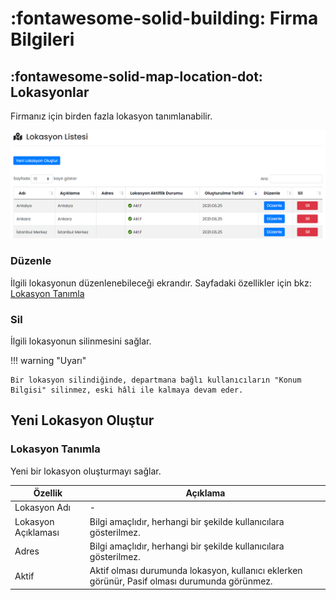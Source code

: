 # :fontawesome-solid-building: Firma Bilgileri

## :fontawesome-solid-map-location-dot: Lokasyonlar

Firmanız için birden fazla lokasyon tanımlanabilir.

![](./images/lokasyonListesi.png)

### Düzenle

İlgili lokasyonun düzenlenebileceği ekrandır. Sayfadaki özellikler için bkz: [Lokasyon Tanımla](#lokasyon-tanimla)

### Sil

İlgili lokasyonun silinmesini sağlar.

!!! warning "Uyarı"

    Bir lokasyon silindiğinde, departmana bağlı kullanıcıların "Konum Bilgisi" silinmez, eski hâli ile kalmaya devam eder.

## Yeni Lokasyon Oluştur

### <a name="lokasyon-tanimla"></a>Lokasyon Tanımla

Yeni bir lokasyon oluşturmayı sağlar.

| Özellik              | Açıklama                                                     |
| -------------------- | ------------------------------------------------------------ |
| Lokasyon Adı         | -                                                            |
| Lokasyon Açıklaması  | Bilgi amaçlıdır, herhangi bir şekilde kullanıcılara gösterilmez. |
| Adres                | Bilgi amaçlıdır, herhangi bir şekilde kullanıcılara gösterilmez. |
| Aktif                | Aktif olması durumunda lokasyon, kullanıcı eklerken görünür, Pasif olması durumunda görünmez. |

